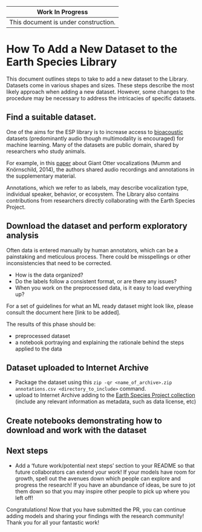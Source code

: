 

| Work In Progress |
| --- |
| This document is under construction. |

# **How To Add a New Dataset to the Earth Species Library**

This document outlines steps to take to add a new dataset to the Library. Datasets come in various shapes and sizes. These steps describe the most likely approach when adding a new dataset. However, some changes to the procedure may be necessary to address the intricacies of specific datasets. 


## Find a suitable dataset.

One of the aims for the ESP library is to increase access to [bioacoustic](https://en.wikipedia.org/wiki/Bioacoustics) datasets (predominantly audio though multimodality is encouraged) for machine learning. Many of the datasets are public domain, shared by researchers who study animals.

For example, in this [paper](https://journals.plos.org/plosone/article?id=10.1371/journal.pone.0112562#s5) about Giant Otter vocalizations (Mumm and Knörnschild, 2014), the authors shared audio recordings and annotations in the supplementary material. 

Annotations, which we refer to as labels, may describe vocalization type, individual speaker, behavior, or ecosystem. The Library also contains contributions from researchers directly collaborating with the Earth Species Project. 


## Download the dataset and perform exploratory analysis

Often data is entered manually by human annotators, which can be a painstaking and meticulous process. There could be misspellings or other inconsistencies that need to be corrected. 

*   How is the data organized? 
*   Do the labels follow a consistent format, or are there any issues? 
*   When you work on the preprocessed data, is it easy to load everything up?

For a set of guidelines for what an ML ready dataset might look like, please consult the document here [link to be added].

The results of this phase should be:

*   preprocessed dataset
*   a notebook portraying and explaining the rationale behind the steps applied to the data


## Dataset uploaded to Internet Archive

*   Package the dataset using this `zip -qr <name_of_archive>.zip annotations.csv <directory_to_include>` command.
*   upload to Internet Archive adding to the [Earth Species Project collection](https://archive.org/details/earth-species-project) (include any relevant information as metadata, such as data license, etc)

## Create notebooks demonstrating how to download and work with the dataset

## Next steps

*   Add a ‘future work/potential next steps’ section to your README so that future collaborators can extend your work! If your models have room for growth, spell out the avenues down which people can explore and progress the research! If you have an abundance of ideas, be sure to jot them down so that you may inspire other people to pick up where you left off!

Congratulations! Now that you have submitted the PR, you can continue adding models and sharing your findings with the research community! Thank you for all your fantastic work!
